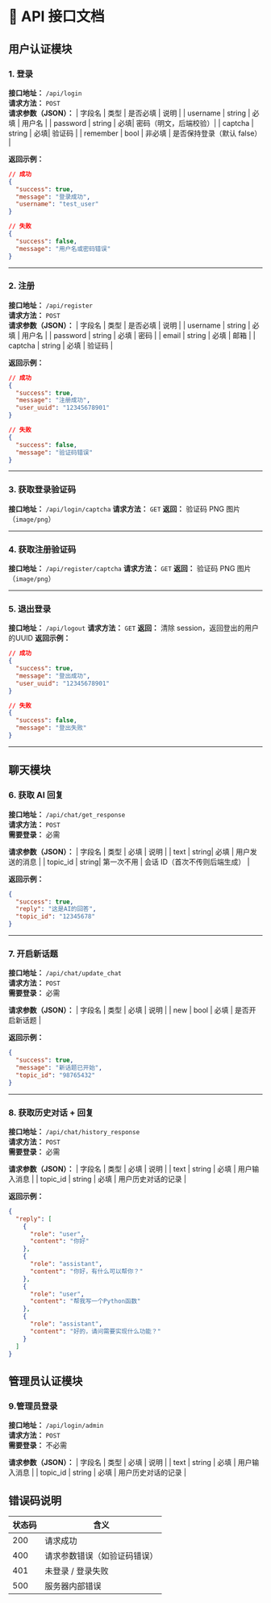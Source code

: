 # 📌 API 接口文档

## 用户认证模块

### 1. 登录

**接口地址：** `/api/login`  
**请求方法：** `POST`  
**请求参数（JSON）：**
| 字段名       | 类型    | 是否必填 | 说明               |
| username    | string | 必填  | 用户名             |
| password    | string | 必填| 密码（明文，后端校验）|
| captcha     | string | 必填| 验证码              |
| remember    | bool   | 非必填 | 是否保持登录（默认 false） |

**返回示例：**

```json
// 成功
{
  "success": true,
  "message": "登录成功",
  "username": "test_user"
}

// 失败
{
  "success": false,
  "message": "用户名或密码错误"
}
```

---

### 2. 注册

**接口地址：** `/api/register`  
**请求方法：** `POST`  
**请求参数（JSON）：**
| 字段名       | 类型    | 是否必填 | 说明           |
| username    | string | 必填 | 用户名         |
| password    | string | 必填 | 密码           |
| email       | string | 必填  | 邮箱           |
| captcha     | string | 必填  | 验证码         |

**返回示例：**

```json
// 成功
{
  "success": true,
  "message": "注册成功",
  "user_uuid": "12345678901"
}

// 失败
{
  "success": false,
  "message": "验证码错误"
}
```

---

### 3. 获取登录验证码

**接口地址：** `/api/login/captcha`
**请求方法：** `GET`
**返回：** 验证码 PNG 图片（`image/png`）

---

### 4. 获取注册验证码

**接口地址：** `/api/register/captcha`
**请求方法：** `GET`
**返回：** 验证码 PNG 图片（`image/png`）

---

### 5. 退出登录

**接口地址：** `/api/logout`
**请求方法：** `GET`
**返回：** 清除 session，返回登出的用户的UUID
**返回示例：**

```json
// 成功
{
  "success": true,
  "message": "登出成功",
  "user_uuid": "12345678901"
}

// 失败
{
  "success": false,
  "message": "登出失败"
}
```

---

## 聊天模块

### 6. 获取 AI 回复

**接口地址：** `/api/chat/get_response`  
**请求方法：** `POST`  
**需要登录：** 必需  

**请求参数（JSON）：**
| 字段名    | 类型   | 必填 | 说明                    |
| text     | string| 必填   | 用户发送的消息           |
| topic_id | string| 第一次不用   | 会话 ID（首次不传则后端生成） |

**返回示例：**

```json
{
  "success": true,
  "reply": "这是AI的回答",
  "topic_id": "12345678"
}
```

---

### 7. 开启新话题

**接口地址：** `/api/chat/update_chat`  
**请求方法：** `POST`  
**需要登录：** 必需  

**请求参数（JSON）：**
| 字段名 | 类型 | 必填 | 说明         |
| new   | bool | 必填   | 是否开启新话题 |

**返回示例：**

```json
{
  "success": true,
  "message": "新话题已开始",
  "topic_id": "98765432"
}
```

---

### 8. 获取历史对话 + 回复

**接口地址：** `/api/chat/history_response`  
**请求方法：** `POST`  
**需要登录：** 必需  

**请求参数（JSON）：**
| 字段名 | 类型   | 必填 | 说明       |
| text  | string | 必填   | 用户输入消息 |
| topic_id  | string | 必填   | 用户历史对话的记录 |

**返回示例：**

```json
{
  "reply": [
    {
      "role": "user",
      "content": "你好"
    },
    {
      "role": "assistant",
      "content": "你好，有什么可以帮你？"
    },
    {
      "role": "user",
      "content": "帮我写一个Python函数"
    },
    {
      "role": "assistant",
      "content": "好的，请问需要实现什么功能？"
    }
  ]
}
```

## 管理员认证模块

### 9.管理员登录

**接口地址：** `/api/login/admin`  
**请求方法：** `POST`  
**需要登录：** 不必需

**请求参数（JSON）：** | 字段名 | 类型 | 必填 | 说明 |
| text | string | 必填 | 用户输入消息 |
| topic_id | string | 必填 | 用户历史对话的记录 |



## 错误码说明

| 状态码 | 含义             |
| --- | -------------- |
| 200 | 请求成功           |
| 400 | 请求参数错误（如验证码错误） |
| 401 | 未登录 / 登录失败     |
| 500 | 服务器内部错误        |
